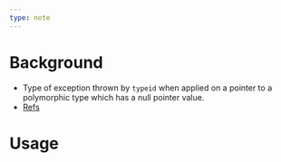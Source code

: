 ```yaml
---
type: note
---
```

# Background
- Type of exception thrown by `typeid` when applied on a pointer to a polymorphic type which has a null pointer value. 
- [Refs](https://cplusplus.com/reference/typeinfo/bad_typeid/)

# Usage
